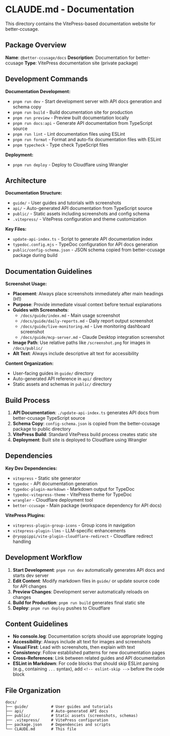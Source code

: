 # CLAUDE.md - Documentation

This directory contains the VitePress-based documentation website for better-ccusage.

## Package Overview

**Name**: `@better-ccusage/docs`
**Description**: Documentation for better-ccusage
**Type**: VitePress documentation site (private package)

## Development Commands

**Documentation Development:**

- `pnpm run dev` - Start development server with API docs generation and schema copy
- `pnpm run build` - Build documentation site for production
- `pnpm run preview` - Preview built documentation locally
- `pnpm run docs:api` - Generate API documentation from TypeScript source
- `pnpm run lint` - Lint documentation files using ESLint
- `pnpm run format` - Format and auto-fix documentation files with ESLint
- `pnpm typecheck` - Type check TypeScript files

**Deployment:**

- `pnpm run deploy` - Deploy to Cloudflare using Wrangler

## Architecture

**Documentation Structure:**

- `guide/` - User guides and tutorials with screenshots
- `api/` - Auto-generated API documentation from TypeScript source
- `public/` - Static assets including screenshots and config schema
- `.vitepress/` - VitePress configuration and theme customization

**Key Files:**

- `update-api-index.ts` - Script to generate API documentation index
- `typedoc.config.mjs` - TypeDoc configuration for API docs generation
- `public/config-schema.json` - JSON schema copied from better-ccusage package during build

## Documentation Guidelines

**Screenshot Usage:**

- **Placement**: Always place screenshots immediately after main headings (H1)
- **Purpose**: Provide immediate visual context before textual explanations
- **Guides with Screenshots**:
  - `/docs/guide/index.md` - Main usage screenshot
  - `/docs/guide/daily-reports.md` - Daily report output screenshot
  - `/docs/guide/live-monitoring.md` - Live monitoring dashboard screenshot
  - `/docs/guide/mcp-server.md` - Claude Desktop integration screenshot
- **Image Path**: Use relative paths like `/screenshot.png` for images in `/docs/public/`
- **Alt Text**: Always include descriptive alt text for accessibility

**Content Organization:**

- User-facing guides in `guide/` directory
- Auto-generated API reference in `api/` directory
- Static assets and schemas in `public/` directory

## Build Process

1. **API Documentation**: `./update-api-index.ts` generates API docs from better-ccusage TypeScript source
2. **Schema Copy**: `config-schema.json` is copied from the better-ccusage package to public directory
3. **VitePress Build**: Standard VitePress build process creates static site
4. **Deployment**: Built site is deployed to Cloudflare using Wrangler

## Dependencies

**Key Dev Dependencies:**

- `vitepress` - Static site generator
- `typedoc` - API documentation generation
- `typedoc-plugin-markdown` - Markdown output for TypeDoc
- `typedoc-vitepress-theme` - VitePress theme for TypeDoc
- `wrangler` - Cloudflare deployment tool
- `better-ccusage` - Main package (workspace dependency for API docs)

**VitePress Plugins:**

- `vitepress-plugin-group-icons` - Group icons in navigation
- `vitepress-plugin-llms` - LLM-specific enhancements
- `@ryoppippi/vite-plugin-cloudflare-redirect` - Cloudflare redirect handling

## Development Workflow

1. **Start Development**: `pnpm run dev` automatically generates API docs and starts dev server
2. **Edit Content**: Modify markdown files in `guide/` or update source code for API changes
3. **Preview Changes**: Development server automatically reloads on changes
4. **Build for Production**: `pnpm run build` generates final static site
5. **Deploy**: `pnpm run deploy` pushes to Cloudflare

## Content Guidelines

- **No console.log**: Documentation scripts should use appropriate logging
- **Accessibility**: Always include alt text for images and screenshots
- **Visual First**: Lead with screenshots, then explain with text
- **Consistency**: Follow established patterns for new documentation pages
- **Cross-References**: Link between related guides and API documentation
- **ESLint in Markdown**: For code blocks that should skip ESLint parsing (e.g., containing `...` syntax), add `<!-- eslint-skip -->` before the code block

## File Organization

```
docs/
├── guide/          # User guides and tutorials
├── api/            # Auto-generated API docs
├── public/         # Static assets (screenshots, schemas)
├── .vitepress/     # VitePress configuration
├── package.json    # Dependencies and scripts
└── CLAUDE.md       # This file
```
